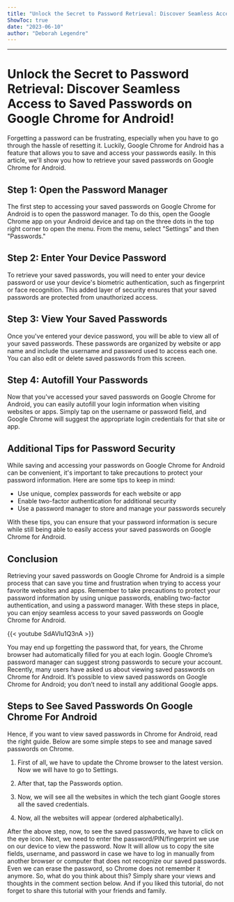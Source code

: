 ```yaml
---
title: "Unlock the Secret to Password Retrieval: Discover Seamless Access to Saved Passwords on Google Chrome for Android!"
ShowToc: true 
date: "2023-06-10"
author: "Deborah Legendre"
---
```

*****
# Unlock the Secret to Password Retrieval: Discover Seamless Access to Saved Passwords on Google Chrome for Android!

Forgetting a password can be frustrating, especially when you have to go through the hassle of resetting it. Luckily, Google Chrome for Android has a feature that allows you to save and access your passwords easily. In this article, we'll show you how to retrieve your saved passwords on Google Chrome for Android.

## Step 1: Open the Password Manager

The first step to accessing your saved passwords on Google Chrome for Android is to open the password manager. To do this, open the Google Chrome app on your Android device and tap on the three dots in the top right corner to open the menu. From the menu, select "Settings" and then "Passwords."

## Step 2: Enter Your Device Password

To retrieve your saved passwords, you will need to enter your device password or use your device's biometric authentication, such as fingerprint or face recognition. This added layer of security ensures that your saved passwords are protected from unauthorized access.

## Step 3: View Your Saved Passwords

Once you've entered your device password, you will be able to view all of your saved passwords. These passwords are organized by website or app name and include the username and password used to access each one. You can also edit or delete saved passwords from this screen.

## Step 4: Autofill Your Passwords

Now that you've accessed your saved passwords on Google Chrome for Android, you can easily autofill your login information when visiting websites or apps. Simply tap on the username or password field, and Google Chrome will suggest the appropriate login credentials for that site or app.

## Additional Tips for Password Security

While saving and accessing your passwords on Google Chrome for Android can be convenient, it's important to take precautions to protect your password information. Here are some tips to keep in mind:

- Use unique, complex passwords for each website or app
- Enable two-factor authentication for additional security
- Use a password manager to store and manage your passwords securely

With these tips, you can ensure that your password information is secure while still being able to easily access your saved passwords on Google Chrome for Android.

## Conclusion

Retrieving your saved passwords on Google Chrome for Android is a simple process that can save you time and frustration when trying to access your favorite websites and apps. Remember to take precautions to protect your password information by using unique passwords, enabling two-factor authentication, and using a password manager. With these steps in place, you can enjoy seamless access to your saved passwords on Google Chrome for Android.

{{< youtube SdAVlu1Q3nA >}} 



You may end up forgetting the password that, for years, the Chrome browser had automatically filled for you at each login. Google Chrome’s password manager can suggest strong passwords to secure your account.
Recently, many users have asked us about viewing saved passwords on Chrome for Android. It’s possible to view saved passwords on Google Chrome for Android; you don’t need to install any additional Google apps.

 
## Steps to See Saved Passwords On Google Chrome For Android


Hence, if you want to view saved passwords in Chrome for Android, read the right guide. Below are some simple steps to see and manage saved passwords on Chrome.
1. First of all, we have to update the Chrome browser to the latest version. Now we will have to go to Settings.

2. After that, tap the Passwords option.

3. Now, we will see all the websites in which the tech giant Google stores all the saved credentials.

4. Now, all the websites will appear (ordered alphabetically).

After the above step, now, to see the saved passwords, we have to click on the eye icon. Next, we need to enter the password/PIN/fingerprint we use on our device to view the password.
Now It will allow us to copy the site fields, username, and password in case we have to log in manually from another browser or computer that does not recognize our saved passwords. Even we can erase the password, so Chrome does not remember it anymore.
So, what do you think about this? Simply share your views and thoughts in the comment section below. And if you liked this tutorial, do not forget to share this tutorial with your friends and family.





